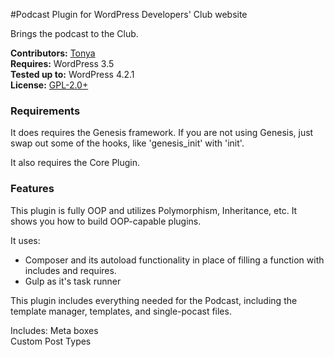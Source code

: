 #Podcast Plugin for WordPress Developers' Club website

Brings the podcast to the Club.
	 	
__Contributors:__ [Tonya](https://github.com/hellofromtonya)  
__Requires:__ WordPress 3.5  
__Tested up to:__ WordPress 4.2.1  
__License:__ [GPL-2.0+](http://www.gnu.org/licenses/gpl-2.0.html) 

### Requirements

It does requires the Genesis framework.  If you are not using Genesis, just swap out some of the hooks, like 'genesis_init' with 'init'.

It also requires the Core Plugin.

### Features
This plugin is fully OOP and utilizes Polymorphism, Inheritance, etc.  It shows you how to build OOP-capable plugins.

It uses:
* Composer and its autoload functionality in place of filling a function with includes and requires.
* Gulp as it's task runner
 
This plugin includes everything needed for the Podcast, including the template manager, templates, and single-pocast files. 

Includes:
 Meta boxes     
 Custom Post Types 